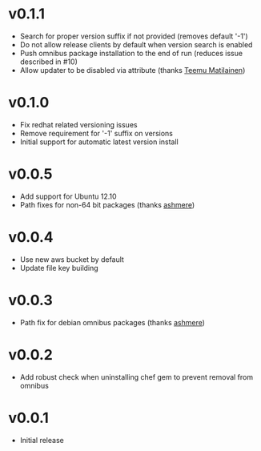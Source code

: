 v0.1.1
======
* Search for proper version suffix if not provided (removes default '-1')
* Do not allow release clients by default when version search is enabled
* Push omnibus package installation to the end of run (reduces issue described in #10)
* Allow updater to be disabled via attribute (thanks [Teemu Matilainen](https://github.com/tmatilai))

v0.1.0
======
* Fix redhat related versioning issues
* Remove requirement for '-1' suffix on versions
* Initial support for automatic latest version install

v0.0.5
======
* Add support for Ubuntu 12.10
* Path fixes for non-64 bit packages (thanks [ashmere](https://github.com/ashmere))

v0.0.4
======
* Use new aws bucket by default
* Update file key building

v0.0.3
======
* Path fix for debian omnibus packages (thanks [ashmere](https://github.com/ashmere))

v0.0.2
======
* Add robust check when uninstalling chef gem to prevent removal from omnibus

v0.0.1
======
* Initial release
